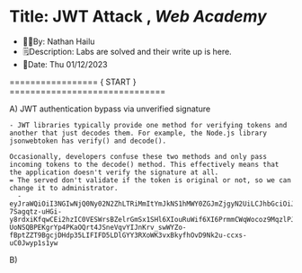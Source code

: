 # Title: JWT Attack , *Web Academy*
- 👨‍💻By: Nathan Hailu
- 🗒Description: Labs are solved and their write up is here.
- 📅Date: Thu 01/12/2023

================= { START } ==============================

A) JWT authentication bypass via unverified signature

    - JWT libraries typically provide one method for verifying tokens and another that just decodes them. For example, the Node.js library jsonwebtoken has verify() and decode().

    Occasionally, developers confuse these two methods and only pass incoming tokens to the decode() method. This effectively means that the application doesn't verify the signature at all.
    = The served don't validate if the token is original or not, so we can change it to administrator.
      - eyJraWQiOiI3NGIwNjQ0Ny02N2ZhLTRiMmItYmJkNS1hMWY0ZGJmZjgyN2UiLCJhbGciOiJSUzI1NiJ9.eyJpc3MiOiJwb3J0c3dpZ2dlciIsInN1YiI6ImFkbWluaXN0cmF0b3IiLCJleHAiOjE2NzM1NDk2OTZ9.sNPYnjK3a2yjUzsEUL4VwBxO3u-7Sagqtz-uHGi-y8rdxiKfqwCEi2hzIC0VESWrsBZelrGmSx1SHl6XIouRuWif6XI6PrmmCWqWocoz9MqzlPJtheVK9lAS4QOjVHARGzsuRXwqymPpGDqqry8kYhKaEsuMN6vk3TjPitj26YlB2vFxYUsP4lJO0sepPmdEVRHiBZUyHSGnrqhfxoSN9_L4cEyjfoKXvS-UoNSQBPEKgrYp4PKaOQrt4JSneVqvYIJnKrv_swWYZo-fBptZZT9BgcjDHdp35LIFIFD5LDlGYY3RXoWK3vxBkyfhOvD9Nk2u-ccxs-uC0Jwyp1s1yw

B) 